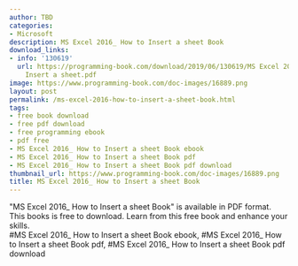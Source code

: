 ```yaml
---
author: TBD
categories:
- Microsoft
description: MS Excel 2016_ How to Insert a sheet Book
download_links:
- info: '130619'
  url: https://programming-book.com/download/2019/06/130619/MS Excel 2016_ How to
    Insert a sheet.pdf
image: https://www.programming-book.com/doc-images/16889.png
layout: post
permalink: /ms-excel-2016-how-to-insert-a-sheet-book.html
tags:
- free book download
- free pdf download
- free programming ebook
- pdf free
- MS Excel 2016_ How to Insert a sheet Book ebook
- MS Excel 2016_ How to Insert a sheet Book pdf
- MS Excel 2016_ How to Insert a sheet Book pdf download
thumbnail_url: https://www.programming-book.com/doc-images/16889.png
title: MS Excel 2016_ How to Insert a sheet Book
---
```


 
<div class="item-desc text-justify">
  "MS Excel 2016_ How to Insert a sheet Book" is available in PDF format. This books is free to download. Learn from this free book and enhance your skills.
  <br>
  #MS Excel 2016_ How to Insert a sheet Book ebook, #MS Excel 2016_ How to Insert a sheet Book pdf, #MS Excel 2016_ How to Insert a sheet Book pdf download
</div>